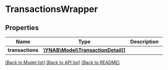 # TransactionsWrapper

## Properties
Name | Type | Description | Notes
------------ | ------------- | ------------- | -------------
**transactions** | [**\YNAB\Model\TransactionDetail[]**](TransactionDetail.md) |  | 

[[Back to Model list]](../README.md#documentation-for-models) [[Back to API list]](../README.md#documentation-for-api-endpoints) [[Back to README]](../README.md)


